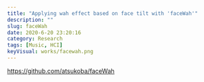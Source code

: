 ```yaml
---
title: "Applying wah effect based on face tilt with 'faceWah'"
description: ""
slug: faceWah
date: 2020-6-20 23:20:16
category: Research
tags: [Music, HCI]
keyVisual: works/facewah.png
---
```


<https://github.com/atsukoba/faceWah>
